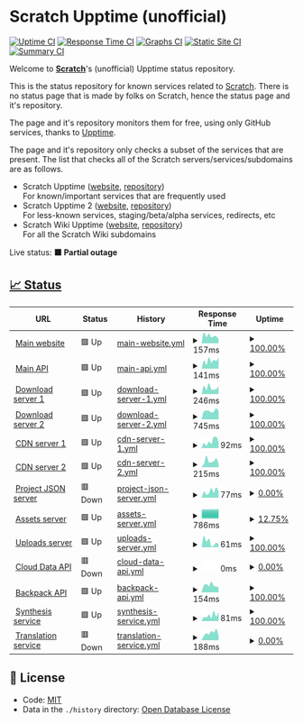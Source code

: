 # Scratch Upptime (unofficial)

[![Uptime CI](https://github.com/Hans5958/Scratch-Upptime/workflows/Uptime%20CI/badge.svg)](https://github.com/Hans5958/Scratch-Upptime/actions?query=workflow%3A%22Uptime+CI%22)
[![Response Time CI](https://github.com/Hans5958/Scratch-Upptime/workflows/Response%20Time%20CI/badge.svg)](https://github.com/Hans5958/Scratch-Upptime/actions?query=workflow%3A%22Response+Time+CI%22)
[![Graphs CI](https://github.com/Hans5958/Scratch-Upptime/workflows/Graphs%20CI/badge.svg)](https://github.com/Hans5958/Scratch-Upptime/actions?query=workflow%3A%22Graphs+CI%22)
[![Static Site CI](https://github.com/Hans5958/Scratch-Upptime/workflows/Static%20Site%20CI/badge.svg)](https://github.com/Hans5958/Scratch-Upptime/actions?query=workflow%3A%22Static+Site+CI%22)
[![Summary CI](https://github.com/Hans5958/Scratch-Upptime/workflows/Summary%20CI/badge.svg)](https://github.com/Hans5958/Scratch-Upptime/actions?query=workflow%3A%22Summary+CI%22)

Welcome to **[Scratch](https://scratch.mit.edu)**'s (unofficial) Upptime status repository.

This is the status repository for known services related to [Scratch](https://scratch.mit.edu). There is no status page that is made by folks on Scratch, hence the status page and it's repository.

The page and it's repository monitors them for free, using only GitHub services, thanks to [Upptime](https://github.com/upptime/upptime).

The page and it's repository only checks a subset of the services that are present. The list that checks all of the Scratch servers/services/subdomains are as follows.

- Scratch Upptime ([website](https://scratch-upptime.netlify.app), [repository](https://github.com/Hans5958/Scratch-Upptime))  
  For known/important services that are frequently used
- Scratch Upptime 2 ([website](https://scratch-upptime-2.netlify.app), [repository](https://github.com/Hans5958/Scratch-Upptime-2))  
  For less-known services, staging/beta/alpha services, redirects, etc
- Scratch Wiki Upptime ([website](https://scratch-wiki-upptime.netlify.app), [repository](https://github.com/Hans5958/Scratch-Wiki-Upptime))  
  For all the Scratch Wiki subdomains

Live status: <!--live status--> **🟧 Partial outage**

## [📈 Status](https://scratch-upptime.netlify.app)

<!--start: status pages-->
<!-- This summary is generated by Upptime (https://github.com/upptime/upptime) -->
<!-- Do not edit this manually, your changes will be overwritten -->
<!-- prettier-ignore -->
| URL | Status | History | Response Time | Uptime |
| --- | ------ | ------- | ------------- | ------ |
| <img alt="" src="https://icons.duckduckgo.com/ip3/scratch.mit.edu.ico" height="13"> [Main website](https://scratch.mit.edu) | 🟩 Up | [main-website.yml](https://github.com/Hans5958/Scratch-Upptime/commits/HEAD/history/main-website.yml) | <details><summary><img alt="Response time graph" src="./graphs/main-website/response-time-week.png" height="20"> 157ms</summary><br><a href="https://scratch-upptime.netlify.app/history/main-website"><img alt="Response time 154" src="https://img.shields.io/endpoint?url=https%3A%2F%2Fraw.githubusercontent.com%2FHans5958%2FScratch-Upptime%2FHEAD%2Fapi%2Fmain-website%2Fresponse-time.json"></a><br><a href="https://scratch-upptime.netlify.app/history/main-website"><img alt="24-hour response time 85" src="https://img.shields.io/endpoint?url=https%3A%2F%2Fraw.githubusercontent.com%2FHans5958%2FScratch-Upptime%2FHEAD%2Fapi%2Fmain-website%2Fresponse-time-day.json"></a><br><a href="https://scratch-upptime.netlify.app/history/main-website"><img alt="7-day response time 157" src="https://img.shields.io/endpoint?url=https%3A%2F%2Fraw.githubusercontent.com%2FHans5958%2FScratch-Upptime%2FHEAD%2Fapi%2Fmain-website%2Fresponse-time-week.json"></a><br><a href="https://scratch-upptime.netlify.app/history/main-website"><img alt="30-day response time 175" src="https://img.shields.io/endpoint?url=https%3A%2F%2Fraw.githubusercontent.com%2FHans5958%2FScratch-Upptime%2FHEAD%2Fapi%2Fmain-website%2Fresponse-time-month.json"></a><br><a href="https://scratch-upptime.netlify.app/history/main-website"><img alt="1-year response time 159" src="https://img.shields.io/endpoint?url=https%3A%2F%2Fraw.githubusercontent.com%2FHans5958%2FScratch-Upptime%2FHEAD%2Fapi%2Fmain-website%2Fresponse-time-year.json"></a></details> | <details><summary><a href="https://scratch-upptime.netlify.app/history/main-website">100.00%</a></summary><a href="https://scratch-upptime.netlify.app/history/main-website"><img alt="All-time uptime 99.98%" src="https://img.shields.io/endpoint?url=https%3A%2F%2Fraw.githubusercontent.com%2FHans5958%2FScratch-Upptime%2FHEAD%2Fapi%2Fmain-website%2Fuptime.json"></a><br><a href="https://scratch-upptime.netlify.app/history/main-website"><img alt="24-hour uptime 100.00%" src="https://img.shields.io/endpoint?url=https%3A%2F%2Fraw.githubusercontent.com%2FHans5958%2FScratch-Upptime%2FHEAD%2Fapi%2Fmain-website%2Fuptime-day.json"></a><br><a href="https://scratch-upptime.netlify.app/history/main-website"><img alt="7-day uptime 100.00%" src="https://img.shields.io/endpoint?url=https%3A%2F%2Fraw.githubusercontent.com%2FHans5958%2FScratch-Upptime%2FHEAD%2Fapi%2Fmain-website%2Fuptime-week.json"></a><br><a href="https://scratch-upptime.netlify.app/history/main-website"><img alt="30-day uptime 100.00%" src="https://img.shields.io/endpoint?url=https%3A%2F%2Fraw.githubusercontent.com%2FHans5958%2FScratch-Upptime%2FHEAD%2Fapi%2Fmain-website%2Fuptime-month.json"></a><br><a href="https://scratch-upptime.netlify.app/history/main-website"><img alt="1-year uptime 100.00%" src="https://img.shields.io/endpoint?url=https%3A%2F%2Fraw.githubusercontent.com%2FHans5958%2FScratch-Upptime%2FHEAD%2Fapi%2Fmain-website%2Fuptime-year.json"></a></details>
| <img alt="" src="https://icons.duckduckgo.com/ip3/api.scratch.mit.edu.ico" height="13"> [Main API](https://api.scratch.mit.edu) | 🟩 Up | [main-api.yml](https://github.com/Hans5958/Scratch-Upptime/commits/HEAD/history/main-api.yml) | <details><summary><img alt="Response time graph" src="./graphs/main-api/response-time-week.png" height="20"> 141ms</summary><br><a href="https://scratch-upptime.netlify.app/history/main-api"><img alt="Response time 147" src="https://img.shields.io/endpoint?url=https%3A%2F%2Fraw.githubusercontent.com%2FHans5958%2FScratch-Upptime%2FHEAD%2Fapi%2Fmain-api%2Fresponse-time.json"></a><br><a href="https://scratch-upptime.netlify.app/history/main-api"><img alt="24-hour response time 192" src="https://img.shields.io/endpoint?url=https%3A%2F%2Fraw.githubusercontent.com%2FHans5958%2FScratch-Upptime%2FHEAD%2Fapi%2Fmain-api%2Fresponse-time-day.json"></a><br><a href="https://scratch-upptime.netlify.app/history/main-api"><img alt="7-day response time 141" src="https://img.shields.io/endpoint?url=https%3A%2F%2Fraw.githubusercontent.com%2FHans5958%2FScratch-Upptime%2FHEAD%2Fapi%2Fmain-api%2Fresponse-time-week.json"></a><br><a href="https://scratch-upptime.netlify.app/history/main-api"><img alt="30-day response time 161" src="https://img.shields.io/endpoint?url=https%3A%2F%2Fraw.githubusercontent.com%2FHans5958%2FScratch-Upptime%2FHEAD%2Fapi%2Fmain-api%2Fresponse-time-month.json"></a><br><a href="https://scratch-upptime.netlify.app/history/main-api"><img alt="1-year response time 155" src="https://img.shields.io/endpoint?url=https%3A%2F%2Fraw.githubusercontent.com%2FHans5958%2FScratch-Upptime%2FHEAD%2Fapi%2Fmain-api%2Fresponse-time-year.json"></a></details> | <details><summary><a href="https://scratch-upptime.netlify.app/history/main-api">100.00%</a></summary><a href="https://scratch-upptime.netlify.app/history/main-api"><img alt="All-time uptime 100.00%" src="https://img.shields.io/endpoint?url=https%3A%2F%2Fraw.githubusercontent.com%2FHans5958%2FScratch-Upptime%2FHEAD%2Fapi%2Fmain-api%2Fuptime.json"></a><br><a href="https://scratch-upptime.netlify.app/history/main-api"><img alt="24-hour uptime 100.00%" src="https://img.shields.io/endpoint?url=https%3A%2F%2Fraw.githubusercontent.com%2FHans5958%2FScratch-Upptime%2FHEAD%2Fapi%2Fmain-api%2Fuptime-day.json"></a><br><a href="https://scratch-upptime.netlify.app/history/main-api"><img alt="7-day uptime 100.00%" src="https://img.shields.io/endpoint?url=https%3A%2F%2Fraw.githubusercontent.com%2FHans5958%2FScratch-Upptime%2FHEAD%2Fapi%2Fmain-api%2Fuptime-week.json"></a><br><a href="https://scratch-upptime.netlify.app/history/main-api"><img alt="30-day uptime 100.00%" src="https://img.shields.io/endpoint?url=https%3A%2F%2Fraw.githubusercontent.com%2FHans5958%2FScratch-Upptime%2FHEAD%2Fapi%2Fmain-api%2Fuptime-month.json"></a><br><a href="https://scratch-upptime.netlify.app/history/main-api"><img alt="1-year uptime 100.00%" src="https://img.shields.io/endpoint?url=https%3A%2F%2Fraw.githubusercontent.com%2FHans5958%2FScratch-Upptime%2FHEAD%2Fapi%2Fmain-api%2Fuptime-year.json"></a></details>
| <img alt="" src="https://icons.duckduckgo.com/ip3/download.scratch.mit.edu.ico" height="13"> [Download server 1](https://download.scratch.mit.edu) | 🟩 Up | [download-server-1.yml](https://github.com/Hans5958/Scratch-Upptime/commits/HEAD/history/download-server-1.yml) | <details><summary><img alt="Response time graph" src="./graphs/download-server-1/response-time-week.png" height="20"> 246ms</summary><br><a href="https://scratch-upptime.netlify.app/history/download-server-1"><img alt="Response time 275" src="https://img.shields.io/endpoint?url=https%3A%2F%2Fraw.githubusercontent.com%2FHans5958%2FScratch-Upptime%2FHEAD%2Fapi%2Fdownload-server-1%2Fresponse-time.json"></a><br><a href="https://scratch-upptime.netlify.app/history/download-server-1"><img alt="24-hour response time 291" src="https://img.shields.io/endpoint?url=https%3A%2F%2Fraw.githubusercontent.com%2FHans5958%2FScratch-Upptime%2FHEAD%2Fapi%2Fdownload-server-1%2Fresponse-time-day.json"></a><br><a href="https://scratch-upptime.netlify.app/history/download-server-1"><img alt="7-day response time 246" src="https://img.shields.io/endpoint?url=https%3A%2F%2Fraw.githubusercontent.com%2FHans5958%2FScratch-Upptime%2FHEAD%2Fapi%2Fdownload-server-1%2Fresponse-time-week.json"></a><br><a href="https://scratch-upptime.netlify.app/history/download-server-1"><img alt="30-day response time 261" src="https://img.shields.io/endpoint?url=https%3A%2F%2Fraw.githubusercontent.com%2FHans5958%2FScratch-Upptime%2FHEAD%2Fapi%2Fdownload-server-1%2Fresponse-time-month.json"></a><br><a href="https://scratch-upptime.netlify.app/history/download-server-1"><img alt="1-year response time 276" src="https://img.shields.io/endpoint?url=https%3A%2F%2Fraw.githubusercontent.com%2FHans5958%2FScratch-Upptime%2FHEAD%2Fapi%2Fdownload-server-1%2Fresponse-time-year.json"></a></details> | <details><summary><a href="https://scratch-upptime.netlify.app/history/download-server-1">100.00%</a></summary><a href="https://scratch-upptime.netlify.app/history/download-server-1"><img alt="All-time uptime 98.80%" src="https://img.shields.io/endpoint?url=https%3A%2F%2Fraw.githubusercontent.com%2FHans5958%2FScratch-Upptime%2FHEAD%2Fapi%2Fdownload-server-1%2Fuptime.json"></a><br><a href="https://scratch-upptime.netlify.app/history/download-server-1"><img alt="24-hour uptime 100.00%" src="https://img.shields.io/endpoint?url=https%3A%2F%2Fraw.githubusercontent.com%2FHans5958%2FScratch-Upptime%2FHEAD%2Fapi%2Fdownload-server-1%2Fuptime-day.json"></a><br><a href="https://scratch-upptime.netlify.app/history/download-server-1"><img alt="7-day uptime 100.00%" src="https://img.shields.io/endpoint?url=https%3A%2F%2Fraw.githubusercontent.com%2FHans5958%2FScratch-Upptime%2FHEAD%2Fapi%2Fdownload-server-1%2Fuptime-week.json"></a><br><a href="https://scratch-upptime.netlify.app/history/download-server-1"><img alt="30-day uptime 100.00%" src="https://img.shields.io/endpoint?url=https%3A%2F%2Fraw.githubusercontent.com%2FHans5958%2FScratch-Upptime%2FHEAD%2Fapi%2Fdownload-server-1%2Fuptime-month.json"></a><br><a href="https://scratch-upptime.netlify.app/history/download-server-1"><img alt="1-year uptime 98.18%" src="https://img.shields.io/endpoint?url=https%3A%2F%2Fraw.githubusercontent.com%2FHans5958%2FScratch-Upptime%2FHEAD%2Fapi%2Fdownload-server-1%2Fuptime-year.json"></a></details>
| <img alt="" src="https://icons.duckduckgo.com/ip3/downloads.scratch.mit.edu.ico" height="13"> [Download server 2](https://downloads.scratch.mit.edu/desktop/Scratch%20Setup.exe) | 🟩 Up | [download-server-2.yml](https://github.com/Hans5958/Scratch-Upptime/commits/HEAD/history/download-server-2.yml) | <details><summary><img alt="Response time graph" src="./graphs/download-server-2/response-time-week.png" height="20"> 745ms</summary><br><a href="https://scratch-upptime.netlify.app/history/download-server-2"><img alt="Response time 1513" src="https://img.shields.io/endpoint?url=https%3A%2F%2Fraw.githubusercontent.com%2FHans5958%2FScratch-Upptime%2FHEAD%2Fapi%2Fdownload-server-2%2Fresponse-time.json"></a><br><a href="https://scratch-upptime.netlify.app/history/download-server-2"><img alt="24-hour response time 730" src="https://img.shields.io/endpoint?url=https%3A%2F%2Fraw.githubusercontent.com%2FHans5958%2FScratch-Upptime%2FHEAD%2Fapi%2Fdownload-server-2%2Fresponse-time-day.json"></a><br><a href="https://scratch-upptime.netlify.app/history/download-server-2"><img alt="7-day response time 745" src="https://img.shields.io/endpoint?url=https%3A%2F%2Fraw.githubusercontent.com%2FHans5958%2FScratch-Upptime%2FHEAD%2Fapi%2Fdownload-server-2%2Fresponse-time-week.json"></a><br><a href="https://scratch-upptime.netlify.app/history/download-server-2"><img alt="30-day response time 774" src="https://img.shields.io/endpoint?url=https%3A%2F%2Fraw.githubusercontent.com%2FHans5958%2FScratch-Upptime%2FHEAD%2Fapi%2Fdownload-server-2%2Fresponse-time-month.json"></a><br><a href="https://scratch-upptime.netlify.app/history/download-server-2"><img alt="1-year response time 1441" src="https://img.shields.io/endpoint?url=https%3A%2F%2Fraw.githubusercontent.com%2FHans5958%2FScratch-Upptime%2FHEAD%2Fapi%2Fdownload-server-2%2Fresponse-time-year.json"></a></details> | <details><summary><a href="https://scratch-upptime.netlify.app/history/download-server-2">100.00%</a></summary><a href="https://scratch-upptime.netlify.app/history/download-server-2"><img alt="All-time uptime 99.84%" src="https://img.shields.io/endpoint?url=https%3A%2F%2Fraw.githubusercontent.com%2FHans5958%2FScratch-Upptime%2FHEAD%2Fapi%2Fdownload-server-2%2Fuptime.json"></a><br><a href="https://scratch-upptime.netlify.app/history/download-server-2"><img alt="24-hour uptime 100.00%" src="https://img.shields.io/endpoint?url=https%3A%2F%2Fraw.githubusercontent.com%2FHans5958%2FScratch-Upptime%2FHEAD%2Fapi%2Fdownload-server-2%2Fuptime-day.json"></a><br><a href="https://scratch-upptime.netlify.app/history/download-server-2"><img alt="7-day uptime 100.00%" src="https://img.shields.io/endpoint?url=https%3A%2F%2Fraw.githubusercontent.com%2FHans5958%2FScratch-Upptime%2FHEAD%2Fapi%2Fdownload-server-2%2Fuptime-week.json"></a><br><a href="https://scratch-upptime.netlify.app/history/download-server-2"><img alt="30-day uptime 100.00%" src="https://img.shields.io/endpoint?url=https%3A%2F%2Fraw.githubusercontent.com%2FHans5958%2FScratch-Upptime%2FHEAD%2Fapi%2Fdownload-server-2%2Fuptime-month.json"></a><br><a href="https://scratch-upptime.netlify.app/history/download-server-2"><img alt="1-year uptime 99.65%" src="https://img.shields.io/endpoint?url=https%3A%2F%2Fraw.githubusercontent.com%2FHans5958%2FScratch-Upptime%2FHEAD%2Fapi%2Fdownload-server-2%2Fuptime-year.json"></a></details>
| <img alt="" src="https://icons.duckduckgo.com/ip3/cdn.scratch.mit.edu.ico" height="13"> [CDN server 1](https://cdn.scratch.mit.edu/scratchr2/static/__867ec47c1657f9fde21932c086a84195__/images/logo_sm.png) | 🟩 Up | [cdn-server-1.yml](https://github.com/Hans5958/Scratch-Upptime/commits/HEAD/history/cdn-server-1.yml) | <details><summary><img alt="Response time graph" src="./graphs/cdn-server-1/response-time-week.png" height="20"> 92ms</summary><br><a href="https://scratch-upptime.netlify.app/history/cdn-server-1"><img alt="Response time 124" src="https://img.shields.io/endpoint?url=https%3A%2F%2Fraw.githubusercontent.com%2FHans5958%2FScratch-Upptime%2FHEAD%2Fapi%2Fcdn-server-1%2Fresponse-time.json"></a><br><a href="https://scratch-upptime.netlify.app/history/cdn-server-1"><img alt="24-hour response time 82" src="https://img.shields.io/endpoint?url=https%3A%2F%2Fraw.githubusercontent.com%2FHans5958%2FScratch-Upptime%2FHEAD%2Fapi%2Fcdn-server-1%2Fresponse-time-day.json"></a><br><a href="https://scratch-upptime.netlify.app/history/cdn-server-1"><img alt="7-day response time 92" src="https://img.shields.io/endpoint?url=https%3A%2F%2Fraw.githubusercontent.com%2FHans5958%2FScratch-Upptime%2FHEAD%2Fapi%2Fcdn-server-1%2Fresponse-time-week.json"></a><br><a href="https://scratch-upptime.netlify.app/history/cdn-server-1"><img alt="30-day response time 100" src="https://img.shields.io/endpoint?url=https%3A%2F%2Fraw.githubusercontent.com%2FHans5958%2FScratch-Upptime%2FHEAD%2Fapi%2Fcdn-server-1%2Fresponse-time-month.json"></a><br><a href="https://scratch-upptime.netlify.app/history/cdn-server-1"><img alt="1-year response time 127" src="https://img.shields.io/endpoint?url=https%3A%2F%2Fraw.githubusercontent.com%2FHans5958%2FScratch-Upptime%2FHEAD%2Fapi%2Fcdn-server-1%2Fresponse-time-year.json"></a></details> | <details><summary><a href="https://scratch-upptime.netlify.app/history/cdn-server-1">100.00%</a></summary><a href="https://scratch-upptime.netlify.app/history/cdn-server-1"><img alt="All-time uptime 100.00%" src="https://img.shields.io/endpoint?url=https%3A%2F%2Fraw.githubusercontent.com%2FHans5958%2FScratch-Upptime%2FHEAD%2Fapi%2Fcdn-server-1%2Fuptime.json"></a><br><a href="https://scratch-upptime.netlify.app/history/cdn-server-1"><img alt="24-hour uptime 100.00%" src="https://img.shields.io/endpoint?url=https%3A%2F%2Fraw.githubusercontent.com%2FHans5958%2FScratch-Upptime%2FHEAD%2Fapi%2Fcdn-server-1%2Fuptime-day.json"></a><br><a href="https://scratch-upptime.netlify.app/history/cdn-server-1"><img alt="7-day uptime 100.00%" src="https://img.shields.io/endpoint?url=https%3A%2F%2Fraw.githubusercontent.com%2FHans5958%2FScratch-Upptime%2FHEAD%2Fapi%2Fcdn-server-1%2Fuptime-week.json"></a><br><a href="https://scratch-upptime.netlify.app/history/cdn-server-1"><img alt="30-day uptime 100.00%" src="https://img.shields.io/endpoint?url=https%3A%2F%2Fraw.githubusercontent.com%2FHans5958%2FScratch-Upptime%2FHEAD%2Fapi%2Fcdn-server-1%2Fuptime-month.json"></a><br><a href="https://scratch-upptime.netlify.app/history/cdn-server-1"><img alt="1-year uptime 100.00%" src="https://img.shields.io/endpoint?url=https%3A%2F%2Fraw.githubusercontent.com%2FHans5958%2FScratch-Upptime%2FHEAD%2Fapi%2Fcdn-server-1%2Fuptime-year.json"></a></details>
| <img alt="" src="https://icons.duckduckgo.com/ip3/cdn2.scratch.mit.edu.ico" height="13"> [CDN server 2](https://cdn2.scratch.mit.edu/get_image/user/1882674_48x48.png) | 🟩 Up | [cdn-server-2.yml](https://github.com/Hans5958/Scratch-Upptime/commits/HEAD/history/cdn-server-2.yml) | <details><summary><img alt="Response time graph" src="./graphs/cdn-server-2/response-time-week.png" height="20"> 215ms</summary><br><a href="https://scratch-upptime.netlify.app/history/cdn-server-2"><img alt="Response time 235" src="https://img.shields.io/endpoint?url=https%3A%2F%2Fraw.githubusercontent.com%2FHans5958%2FScratch-Upptime%2FHEAD%2Fapi%2Fcdn-server-2%2Fresponse-time.json"></a><br><a href="https://scratch-upptime.netlify.app/history/cdn-server-2"><img alt="24-hour response time 125" src="https://img.shields.io/endpoint?url=https%3A%2F%2Fraw.githubusercontent.com%2FHans5958%2FScratch-Upptime%2FHEAD%2Fapi%2Fcdn-server-2%2Fresponse-time-day.json"></a><br><a href="https://scratch-upptime.netlify.app/history/cdn-server-2"><img alt="7-day response time 215" src="https://img.shields.io/endpoint?url=https%3A%2F%2Fraw.githubusercontent.com%2FHans5958%2FScratch-Upptime%2FHEAD%2Fapi%2Fcdn-server-2%2Fresponse-time-week.json"></a><br><a href="https://scratch-upptime.netlify.app/history/cdn-server-2"><img alt="30-day response time 223" src="https://img.shields.io/endpoint?url=https%3A%2F%2Fraw.githubusercontent.com%2FHans5958%2FScratch-Upptime%2FHEAD%2Fapi%2Fcdn-server-2%2Fresponse-time-month.json"></a><br><a href="https://scratch-upptime.netlify.app/history/cdn-server-2"><img alt="1-year response time 239" src="https://img.shields.io/endpoint?url=https%3A%2F%2Fraw.githubusercontent.com%2FHans5958%2FScratch-Upptime%2FHEAD%2Fapi%2Fcdn-server-2%2Fresponse-time-year.json"></a></details> | <details><summary><a href="https://scratch-upptime.netlify.app/history/cdn-server-2">100.00%</a></summary><a href="https://scratch-upptime.netlify.app/history/cdn-server-2"><img alt="All-time uptime 99.96%" src="https://img.shields.io/endpoint?url=https%3A%2F%2Fraw.githubusercontent.com%2FHans5958%2FScratch-Upptime%2FHEAD%2Fapi%2Fcdn-server-2%2Fuptime.json"></a><br><a href="https://scratch-upptime.netlify.app/history/cdn-server-2"><img alt="24-hour uptime 100.00%" src="https://img.shields.io/endpoint?url=https%3A%2F%2Fraw.githubusercontent.com%2FHans5958%2FScratch-Upptime%2FHEAD%2Fapi%2Fcdn-server-2%2Fuptime-day.json"></a><br><a href="https://scratch-upptime.netlify.app/history/cdn-server-2"><img alt="7-day uptime 100.00%" src="https://img.shields.io/endpoint?url=https%3A%2F%2Fraw.githubusercontent.com%2FHans5958%2FScratch-Upptime%2FHEAD%2Fapi%2Fcdn-server-2%2Fuptime-week.json"></a><br><a href="https://scratch-upptime.netlify.app/history/cdn-server-2"><img alt="30-day uptime 100.00%" src="https://img.shields.io/endpoint?url=https%3A%2F%2Fraw.githubusercontent.com%2FHans5958%2FScratch-Upptime%2FHEAD%2Fapi%2Fcdn-server-2%2Fuptime-month.json"></a><br><a href="https://scratch-upptime.netlify.app/history/cdn-server-2"><img alt="1-year uptime 100.00%" src="https://img.shields.io/endpoint?url=https%3A%2F%2Fraw.githubusercontent.com%2FHans5958%2FScratch-Upptime%2FHEAD%2Fapi%2Fcdn-server-2%2Fuptime-year.json"></a></details>
| <img alt="" src="https://icons.duckduckgo.com/ip3/projects.scratch.mit.edu.ico" height="13"> [Project JSON server](https://projects.scratch.mit.edu) | 🟥 Down | [project-json-server.yml](https://github.com/Hans5958/Scratch-Upptime/commits/HEAD/history/project-json-server.yml) | <details><summary><img alt="Response time graph" src="./graphs/project-json-server/response-time-week.png" height="20"> 77ms</summary><br><a href="https://scratch-upptime.netlify.app/history/project-json-server"><img alt="Response time 117" src="https://img.shields.io/endpoint?url=https%3A%2F%2Fraw.githubusercontent.com%2FHans5958%2FScratch-Upptime%2FHEAD%2Fapi%2Fproject-json-server%2Fresponse-time.json"></a><br><a href="https://scratch-upptime.netlify.app/history/project-json-server"><img alt="24-hour response time 76" src="https://img.shields.io/endpoint?url=https%3A%2F%2Fraw.githubusercontent.com%2FHans5958%2FScratch-Upptime%2FHEAD%2Fapi%2Fproject-json-server%2Fresponse-time-day.json"></a><br><a href="https://scratch-upptime.netlify.app/history/project-json-server"><img alt="7-day response time 77" src="https://img.shields.io/endpoint?url=https%3A%2F%2Fraw.githubusercontent.com%2FHans5958%2FScratch-Upptime%2FHEAD%2Fapi%2Fproject-json-server%2Fresponse-time-week.json"></a><br><a href="https://scratch-upptime.netlify.app/history/project-json-server"><img alt="30-day response time 88" src="https://img.shields.io/endpoint?url=https%3A%2F%2Fraw.githubusercontent.com%2FHans5958%2FScratch-Upptime%2FHEAD%2Fapi%2Fproject-json-server%2Fresponse-time-month.json"></a><br><a href="https://scratch-upptime.netlify.app/history/project-json-server"><img alt="1-year response time 106" src="https://img.shields.io/endpoint?url=https%3A%2F%2Fraw.githubusercontent.com%2FHans5958%2FScratch-Upptime%2FHEAD%2Fapi%2Fproject-json-server%2Fresponse-time-year.json"></a></details> | <details><summary><a href="https://scratch-upptime.netlify.app/history/project-json-server">0.00%</a></summary><a href="https://scratch-upptime.netlify.app/history/project-json-server"><img alt="All-time uptime 64.96%" src="https://img.shields.io/endpoint?url=https%3A%2F%2Fraw.githubusercontent.com%2FHans5958%2FScratch-Upptime%2FHEAD%2Fapi%2Fproject-json-server%2Fuptime.json"></a><br><a href="https://scratch-upptime.netlify.app/history/project-json-server"><img alt="24-hour uptime 0.00%" src="https://img.shields.io/endpoint?url=https%3A%2F%2Fraw.githubusercontent.com%2FHans5958%2FScratch-Upptime%2FHEAD%2Fapi%2Fproject-json-server%2Fuptime-day.json"></a><br><a href="https://scratch-upptime.netlify.app/history/project-json-server"><img alt="7-day uptime 0.00%" src="https://img.shields.io/endpoint?url=https%3A%2F%2Fraw.githubusercontent.com%2FHans5958%2FScratch-Upptime%2FHEAD%2Fapi%2Fproject-json-server%2Fuptime-week.json"></a><br><a href="https://scratch-upptime.netlify.app/history/project-json-server"><img alt="30-day uptime 0.00%" src="https://img.shields.io/endpoint?url=https%3A%2F%2Fraw.githubusercontent.com%2FHans5958%2FScratch-Upptime%2FHEAD%2Fapi%2Fproject-json-server%2Fuptime-month.json"></a><br><a href="https://scratch-upptime.netlify.app/history/project-json-server"><img alt="1-year uptime 0.00%" src="https://img.shields.io/endpoint?url=https%3A%2F%2Fraw.githubusercontent.com%2FHans5958%2FScratch-Upptime%2FHEAD%2Fapi%2Fproject-json-server%2Fuptime-year.json"></a></details>
| <img alt="" src="https://icons.duckduckgo.com/ip3/assets.scratch.mit.edu.ico" height="13"> [Assets server](https://assets.scratch.mit.edu) | 🟩 Up | [assets-server.yml](https://github.com/Hans5958/Scratch-Upptime/commits/HEAD/history/assets-server.yml) | <details><summary><img alt="Response time graph" src="./graphs/assets-server/response-time-week.png" height="20"> 786ms</summary><br><a href="https://scratch-upptime.netlify.app/history/assets-server"><img alt="Response time 571" src="https://img.shields.io/endpoint?url=https%3A%2F%2Fraw.githubusercontent.com%2FHans5958%2FScratch-Upptime%2FHEAD%2Fapi%2Fassets-server%2Fresponse-time.json"></a><br><a href="https://scratch-upptime.netlify.app/history/assets-server"><img alt="24-hour response time 773" src="https://img.shields.io/endpoint?url=https%3A%2F%2Fraw.githubusercontent.com%2FHans5958%2FScratch-Upptime%2FHEAD%2Fapi%2Fassets-server%2Fresponse-time-day.json"></a><br><a href="https://scratch-upptime.netlify.app/history/assets-server"><img alt="7-day response time 786" src="https://img.shields.io/endpoint?url=https%3A%2F%2Fraw.githubusercontent.com%2FHans5958%2FScratch-Upptime%2FHEAD%2Fapi%2Fassets-server%2Fresponse-time-week.json"></a><br><a href="https://scratch-upptime.netlify.app/history/assets-server"><img alt="30-day response time 801" src="https://img.shields.io/endpoint?url=https%3A%2F%2Fraw.githubusercontent.com%2FHans5958%2FScratch-Upptime%2FHEAD%2Fapi%2Fassets-server%2Fresponse-time-month.json"></a><br><a href="https://scratch-upptime.netlify.app/history/assets-server"><img alt="1-year response time 617" src="https://img.shields.io/endpoint?url=https%3A%2F%2Fraw.githubusercontent.com%2FHans5958%2FScratch-Upptime%2FHEAD%2Fapi%2Fassets-server%2Fresponse-time-year.json"></a></details> | <details><summary><a href="https://scratch-upptime.netlify.app/history/assets-server">12.75%</a></summary><a href="https://scratch-upptime.netlify.app/history/assets-server"><img alt="All-time uptime 98.93%" src="https://img.shields.io/endpoint?url=https%3A%2F%2Fraw.githubusercontent.com%2FHans5958%2FScratch-Upptime%2FHEAD%2Fapi%2Fassets-server%2Fuptime.json"></a><br><a href="https://scratch-upptime.netlify.app/history/assets-server"><img alt="24-hour uptime 11.86%" src="https://img.shields.io/endpoint?url=https%3A%2F%2Fraw.githubusercontent.com%2FHans5958%2FScratch-Upptime%2FHEAD%2Fapi%2Fassets-server%2Fuptime-day.json"></a><br><a href="https://scratch-upptime.netlify.app/history/assets-server"><img alt="7-day uptime 12.75%" src="https://img.shields.io/endpoint?url=https%3A%2F%2Fraw.githubusercontent.com%2FHans5958%2FScratch-Upptime%2FHEAD%2Fapi%2Fassets-server%2Fuptime-week.json"></a><br><a href="https://scratch-upptime.netlify.app/history/assets-server"><img alt="30-day uptime 61.67%" src="https://img.shields.io/endpoint?url=https%3A%2F%2Fraw.githubusercontent.com%2FHans5958%2FScratch-Upptime%2FHEAD%2Fapi%2Fassets-server%2Fuptime-month.json"></a><br><a href="https://scratch-upptime.netlify.app/history/assets-server"><img alt="1-year uptime 96.81%" src="https://img.shields.io/endpoint?url=https%3A%2F%2Fraw.githubusercontent.com%2FHans5958%2FScratch-Upptime%2FHEAD%2Fapi%2Fassets-server%2Fuptime-year.json"></a></details>
| <img alt="" src="https://icons.duckduckgo.com/ip3/uploads.scratch.mit.edu.ico" height="13"> [Uploads server](https://uploads.scratch.mit.edu/projects/thumbnails/10128407.png) | 🟩 Up | [uploads-server.yml](https://github.com/Hans5958/Scratch-Upptime/commits/HEAD/history/uploads-server.yml) | <details><summary><img alt="Response time graph" src="./graphs/uploads-server/response-time-week.png" height="20"> 61ms</summary><br><a href="https://scratch-upptime.netlify.app/history/uploads-server"><img alt="Response time 42" src="https://img.shields.io/endpoint?url=https%3A%2F%2Fraw.githubusercontent.com%2FHans5958%2FScratch-Upptime%2FHEAD%2Fapi%2Fuploads-server%2Fresponse-time.json"></a><br><a href="https://scratch-upptime.netlify.app/history/uploads-server"><img alt="24-hour response time 34" src="https://img.shields.io/endpoint?url=https%3A%2F%2Fraw.githubusercontent.com%2FHans5958%2FScratch-Upptime%2FHEAD%2Fapi%2Fuploads-server%2Fresponse-time-day.json"></a><br><a href="https://scratch-upptime.netlify.app/history/uploads-server"><img alt="7-day response time 61" src="https://img.shields.io/endpoint?url=https%3A%2F%2Fraw.githubusercontent.com%2FHans5958%2FScratch-Upptime%2FHEAD%2Fapi%2Fuploads-server%2Fresponse-time-week.json"></a><br><a href="https://scratch-upptime.netlify.app/history/uploads-server"><img alt="30-day response time 47" src="https://img.shields.io/endpoint?url=https%3A%2F%2Fraw.githubusercontent.com%2FHans5958%2FScratch-Upptime%2FHEAD%2Fapi%2Fuploads-server%2Fresponse-time-month.json"></a><br><a href="https://scratch-upptime.netlify.app/history/uploads-server"><img alt="1-year response time 41" src="https://img.shields.io/endpoint?url=https%3A%2F%2Fraw.githubusercontent.com%2FHans5958%2FScratch-Upptime%2FHEAD%2Fapi%2Fuploads-server%2Fresponse-time-year.json"></a></details> | <details><summary><a href="https://scratch-upptime.netlify.app/history/uploads-server">100.00%</a></summary><a href="https://scratch-upptime.netlify.app/history/uploads-server"><img alt="All-time uptime 99.99%" src="https://img.shields.io/endpoint?url=https%3A%2F%2Fraw.githubusercontent.com%2FHans5958%2FScratch-Upptime%2FHEAD%2Fapi%2Fuploads-server%2Fuptime.json"></a><br><a href="https://scratch-upptime.netlify.app/history/uploads-server"><img alt="24-hour uptime 100.00%" src="https://img.shields.io/endpoint?url=https%3A%2F%2Fraw.githubusercontent.com%2FHans5958%2FScratch-Upptime%2FHEAD%2Fapi%2Fuploads-server%2Fuptime-day.json"></a><br><a href="https://scratch-upptime.netlify.app/history/uploads-server"><img alt="7-day uptime 100.00%" src="https://img.shields.io/endpoint?url=https%3A%2F%2Fraw.githubusercontent.com%2FHans5958%2FScratch-Upptime%2FHEAD%2Fapi%2Fuploads-server%2Fuptime-week.json"></a><br><a href="https://scratch-upptime.netlify.app/history/uploads-server"><img alt="30-day uptime 100.00%" src="https://img.shields.io/endpoint?url=https%3A%2F%2Fraw.githubusercontent.com%2FHans5958%2FScratch-Upptime%2FHEAD%2Fapi%2Fuploads-server%2Fuptime-month.json"></a><br><a href="https://scratch-upptime.netlify.app/history/uploads-server"><img alt="1-year uptime 100.00%" src="https://img.shields.io/endpoint?url=https%3A%2F%2Fraw.githubusercontent.com%2FHans5958%2FScratch-Upptime%2FHEAD%2Fapi%2Fuploads-server%2Fuptime-year.json"></a></details>
| <img alt="" src="https://icons.duckduckgo.com/ip3/clouddata.scratch.mit.edu.ico" height="13"> [Cloud Data API](https://clouddata.scratch.mit.edu) | 🟥 Down | [cloud-data-api.yml](https://github.com/Hans5958/Scratch-Upptime/commits/HEAD/history/cloud-data-api.yml) | <details><summary><img alt="Response time graph" src="./graphs/cloud-data-api/response-time-week.png" height="20"> 0ms</summary><br><a href="https://scratch-upptime.netlify.app/history/cloud-data-api"><img alt="Response time 289" src="https://img.shields.io/endpoint?url=https%3A%2F%2Fraw.githubusercontent.com%2FHans5958%2FScratch-Upptime%2FHEAD%2Fapi%2Fcloud-data-api%2Fresponse-time.json"></a><br><a href="https://scratch-upptime.netlify.app/history/cloud-data-api"><img alt="24-hour response time 0" src="https://img.shields.io/endpoint?url=https%3A%2F%2Fraw.githubusercontent.com%2FHans5958%2FScratch-Upptime%2FHEAD%2Fapi%2Fcloud-data-api%2Fresponse-time-day.json"></a><br><a href="https://scratch-upptime.netlify.app/history/cloud-data-api"><img alt="7-day response time 0" src="https://img.shields.io/endpoint?url=https%3A%2F%2Fraw.githubusercontent.com%2FHans5958%2FScratch-Upptime%2FHEAD%2Fapi%2Fcloud-data-api%2Fresponse-time-week.json"></a><br><a href="https://scratch-upptime.netlify.app/history/cloud-data-api"><img alt="30-day response time 0" src="https://img.shields.io/endpoint?url=https%3A%2F%2Fraw.githubusercontent.com%2FHans5958%2FScratch-Upptime%2FHEAD%2Fapi%2Fcloud-data-api%2Fresponse-time-month.json"></a><br><a href="https://scratch-upptime.netlify.app/history/cloud-data-api"><img alt="1-year response time 264" src="https://img.shields.io/endpoint?url=https%3A%2F%2Fraw.githubusercontent.com%2FHans5958%2FScratch-Upptime%2FHEAD%2Fapi%2Fcloud-data-api%2Fresponse-time-year.json"></a></details> | <details><summary><a href="https://scratch-upptime.netlify.app/history/cloud-data-api">0.00%</a></summary><a href="https://scratch-upptime.netlify.app/history/cloud-data-api"><img alt="All-time uptime 94.52%" src="https://img.shields.io/endpoint?url=https%3A%2F%2Fraw.githubusercontent.com%2FHans5958%2FScratch-Upptime%2FHEAD%2Fapi%2Fcloud-data-api%2Fuptime.json"></a><br><a href="https://scratch-upptime.netlify.app/history/cloud-data-api"><img alt="24-hour uptime 0.00%" src="https://img.shields.io/endpoint?url=https%3A%2F%2Fraw.githubusercontent.com%2FHans5958%2FScratch-Upptime%2FHEAD%2Fapi%2Fcloud-data-api%2Fuptime-day.json"></a><br><a href="https://scratch-upptime.netlify.app/history/cloud-data-api"><img alt="7-day uptime 0.00%" src="https://img.shields.io/endpoint?url=https%3A%2F%2Fraw.githubusercontent.com%2FHans5958%2FScratch-Upptime%2FHEAD%2Fapi%2Fcloud-data-api%2Fuptime-week.json"></a><br><a href="https://scratch-upptime.netlify.app/history/cloud-data-api"><img alt="30-day uptime 0.00%" src="https://img.shields.io/endpoint?url=https%3A%2F%2Fraw.githubusercontent.com%2FHans5958%2FScratch-Upptime%2FHEAD%2Fapi%2Fcloud-data-api%2Fuptime-month.json"></a><br><a href="https://scratch-upptime.netlify.app/history/cloud-data-api"><img alt="1-year uptime 83.65%" src="https://img.shields.io/endpoint?url=https%3A%2F%2Fraw.githubusercontent.com%2FHans5958%2FScratch-Upptime%2FHEAD%2Fapi%2Fcloud-data-api%2Fuptime-year.json"></a></details>
| <img alt="" src="https://icons.duckduckgo.com/ip3/backpack.scratch.mit.edu.ico" height="13"> [Backpack API](https://backpack.scratch.mit.edu) | 🟩 Up | [backpack-api.yml](https://github.com/Hans5958/Scratch-Upptime/commits/HEAD/history/backpack-api.yml) | <details><summary><img alt="Response time graph" src="./graphs/backpack-api/response-time-week.png" height="20"> 154ms</summary><br><a href="https://scratch-upptime.netlify.app/history/backpack-api"><img alt="Response time 287" src="https://img.shields.io/endpoint?url=https%3A%2F%2Fraw.githubusercontent.com%2FHans5958%2FScratch-Upptime%2FHEAD%2Fapi%2Fbackpack-api%2Fresponse-time.json"></a><br><a href="https://scratch-upptime.netlify.app/history/backpack-api"><img alt="24-hour response time 103" src="https://img.shields.io/endpoint?url=https%3A%2F%2Fraw.githubusercontent.com%2FHans5958%2FScratch-Upptime%2FHEAD%2Fapi%2Fbackpack-api%2Fresponse-time-day.json"></a><br><a href="https://scratch-upptime.netlify.app/history/backpack-api"><img alt="7-day response time 154" src="https://img.shields.io/endpoint?url=https%3A%2F%2Fraw.githubusercontent.com%2FHans5958%2FScratch-Upptime%2FHEAD%2Fapi%2Fbackpack-api%2Fresponse-time-week.json"></a><br><a href="https://scratch-upptime.netlify.app/history/backpack-api"><img alt="30-day response time 161" src="https://img.shields.io/endpoint?url=https%3A%2F%2Fraw.githubusercontent.com%2FHans5958%2FScratch-Upptime%2FHEAD%2Fapi%2Fbackpack-api%2Fresponse-time-month.json"></a><br><a href="https://scratch-upptime.netlify.app/history/backpack-api"><img alt="1-year response time 314" src="https://img.shields.io/endpoint?url=https%3A%2F%2Fraw.githubusercontent.com%2FHans5958%2FScratch-Upptime%2FHEAD%2Fapi%2Fbackpack-api%2Fresponse-time-year.json"></a></details> | <details><summary><a href="https://scratch-upptime.netlify.app/history/backpack-api">100.00%</a></summary><a href="https://scratch-upptime.netlify.app/history/backpack-api"><img alt="All-time uptime 99.97%" src="https://img.shields.io/endpoint?url=https%3A%2F%2Fraw.githubusercontent.com%2FHans5958%2FScratch-Upptime%2FHEAD%2Fapi%2Fbackpack-api%2Fuptime.json"></a><br><a href="https://scratch-upptime.netlify.app/history/backpack-api"><img alt="24-hour uptime 100.00%" src="https://img.shields.io/endpoint?url=https%3A%2F%2Fraw.githubusercontent.com%2FHans5958%2FScratch-Upptime%2FHEAD%2Fapi%2Fbackpack-api%2Fuptime-day.json"></a><br><a href="https://scratch-upptime.netlify.app/history/backpack-api"><img alt="7-day uptime 100.00%" src="https://img.shields.io/endpoint?url=https%3A%2F%2Fraw.githubusercontent.com%2FHans5958%2FScratch-Upptime%2FHEAD%2Fapi%2Fbackpack-api%2Fuptime-week.json"></a><br><a href="https://scratch-upptime.netlify.app/history/backpack-api"><img alt="30-day uptime 100.00%" src="https://img.shields.io/endpoint?url=https%3A%2F%2Fraw.githubusercontent.com%2FHans5958%2FScratch-Upptime%2FHEAD%2Fapi%2Fbackpack-api%2Fuptime-month.json"></a><br><a href="https://scratch-upptime.netlify.app/history/backpack-api"><img alt="1-year uptime 99.94%" src="https://img.shields.io/endpoint?url=https%3A%2F%2Fraw.githubusercontent.com%2FHans5958%2FScratch-Upptime%2FHEAD%2Fapi%2Fbackpack-api%2Fuptime-year.json"></a></details>
| <img alt="" src="https://icons.duckduckgo.com/ip3/synthesis-service.scratch.mit.edu.ico" height="13"> [Synthesis service](https://synthesis-service.scratch.mit.edu) | 🟩 Up | [synthesis-service.yml](https://github.com/Hans5958/Scratch-Upptime/commits/HEAD/history/synthesis-service.yml) | <details><summary><img alt="Response time graph" src="./graphs/synthesis-service/response-time-week.png" height="20"> 81ms</summary><br><a href="https://scratch-upptime.netlify.app/history/synthesis-service"><img alt="Response time 145" src="https://img.shields.io/endpoint?url=https%3A%2F%2Fraw.githubusercontent.com%2FHans5958%2FScratch-Upptime%2FHEAD%2Fapi%2Fsynthesis-service%2Fresponse-time.json"></a><br><a href="https://scratch-upptime.netlify.app/history/synthesis-service"><img alt="24-hour response time 127" src="https://img.shields.io/endpoint?url=https%3A%2F%2Fraw.githubusercontent.com%2FHans5958%2FScratch-Upptime%2FHEAD%2Fapi%2Fsynthesis-service%2Fresponse-time-day.json"></a><br><a href="https://scratch-upptime.netlify.app/history/synthesis-service"><img alt="7-day response time 81" src="https://img.shields.io/endpoint?url=https%3A%2F%2Fraw.githubusercontent.com%2FHans5958%2FScratch-Upptime%2FHEAD%2Fapi%2Fsynthesis-service%2Fresponse-time-week.json"></a><br><a href="https://scratch-upptime.netlify.app/history/synthesis-service"><img alt="30-day response time 97" src="https://img.shields.io/endpoint?url=https%3A%2F%2Fraw.githubusercontent.com%2FHans5958%2FScratch-Upptime%2FHEAD%2Fapi%2Fsynthesis-service%2Fresponse-time-month.json"></a><br><a href="https://scratch-upptime.netlify.app/history/synthesis-service"><img alt="1-year response time 136" src="https://img.shields.io/endpoint?url=https%3A%2F%2Fraw.githubusercontent.com%2FHans5958%2FScratch-Upptime%2FHEAD%2Fapi%2Fsynthesis-service%2Fresponse-time-year.json"></a></details> | <details><summary><a href="https://scratch-upptime.netlify.app/history/synthesis-service">100.00%</a></summary><a href="https://scratch-upptime.netlify.app/history/synthesis-service"><img alt="All-time uptime 99.98%" src="https://img.shields.io/endpoint?url=https%3A%2F%2Fraw.githubusercontent.com%2FHans5958%2FScratch-Upptime%2FHEAD%2Fapi%2Fsynthesis-service%2Fuptime.json"></a><br><a href="https://scratch-upptime.netlify.app/history/synthesis-service"><img alt="24-hour uptime 100.00%" src="https://img.shields.io/endpoint?url=https%3A%2F%2Fraw.githubusercontent.com%2FHans5958%2FScratch-Upptime%2FHEAD%2Fapi%2Fsynthesis-service%2Fuptime-day.json"></a><br><a href="https://scratch-upptime.netlify.app/history/synthesis-service"><img alt="7-day uptime 100.00%" src="https://img.shields.io/endpoint?url=https%3A%2F%2Fraw.githubusercontent.com%2FHans5958%2FScratch-Upptime%2FHEAD%2Fapi%2Fsynthesis-service%2Fuptime-week.json"></a><br><a href="https://scratch-upptime.netlify.app/history/synthesis-service"><img alt="30-day uptime 100.00%" src="https://img.shields.io/endpoint?url=https%3A%2F%2Fraw.githubusercontent.com%2FHans5958%2FScratch-Upptime%2FHEAD%2Fapi%2Fsynthesis-service%2Fuptime-month.json"></a><br><a href="https://scratch-upptime.netlify.app/history/synthesis-service"><img alt="1-year uptime 99.99%" src="https://img.shields.io/endpoint?url=https%3A%2F%2Fraw.githubusercontent.com%2FHans5958%2FScratch-Upptime%2FHEAD%2Fapi%2Fsynthesis-service%2Fuptime-year.json"></a></details>
| <img alt="" src="https://icons.duckduckgo.com/ip3/translate-service.scratch.mit.edu.ico" height="13"> [Translation service](https://translate-service.scratch.mit.edu) | 🟥 Down | [translation-service.yml](https://github.com/Hans5958/Scratch-Upptime/commits/HEAD/history/translation-service.yml) | <details><summary><img alt="Response time graph" src="./graphs/translation-service/response-time-week.png" height="20"> 188ms</summary><br><a href="https://scratch-upptime.netlify.app/history/translation-service"><img alt="Response time 164" src="https://img.shields.io/endpoint?url=https%3A%2F%2Fraw.githubusercontent.com%2FHans5958%2FScratch-Upptime%2FHEAD%2Fapi%2Ftranslation-service%2Fresponse-time.json"></a><br><a href="https://scratch-upptime.netlify.app/history/translation-service"><img alt="24-hour response time 121" src="https://img.shields.io/endpoint?url=https%3A%2F%2Fraw.githubusercontent.com%2FHans5958%2FScratch-Upptime%2FHEAD%2Fapi%2Ftranslation-service%2Fresponse-time-day.json"></a><br><a href="https://scratch-upptime.netlify.app/history/translation-service"><img alt="7-day response time 188" src="https://img.shields.io/endpoint?url=https%3A%2F%2Fraw.githubusercontent.com%2FHans5958%2FScratch-Upptime%2FHEAD%2Fapi%2Ftranslation-service%2Fresponse-time-week.json"></a><br><a href="https://scratch-upptime.netlify.app/history/translation-service"><img alt="30-day response time 179" src="https://img.shields.io/endpoint?url=https%3A%2F%2Fraw.githubusercontent.com%2FHans5958%2FScratch-Upptime%2FHEAD%2Fapi%2Ftranslation-service%2Fresponse-time-month.json"></a><br><a href="https://scratch-upptime.netlify.app/history/translation-service"><img alt="1-year response time 174" src="https://img.shields.io/endpoint?url=https%3A%2F%2Fraw.githubusercontent.com%2FHans5958%2FScratch-Upptime%2FHEAD%2Fapi%2Ftranslation-service%2Fresponse-time-year.json"></a></details> | <details><summary><a href="https://scratch-upptime.netlify.app/history/translation-service">0.00%</a></summary><a href="https://scratch-upptime.netlify.app/history/translation-service"><img alt="All-time uptime 80.45%" src="https://img.shields.io/endpoint?url=https%3A%2F%2Fraw.githubusercontent.com%2FHans5958%2FScratch-Upptime%2FHEAD%2Fapi%2Ftranslation-service%2Fuptime.json"></a><br><a href="https://scratch-upptime.netlify.app/history/translation-service"><img alt="24-hour uptime 0.00%" src="https://img.shields.io/endpoint?url=https%3A%2F%2Fraw.githubusercontent.com%2FHans5958%2FScratch-Upptime%2FHEAD%2Fapi%2Ftranslation-service%2Fuptime-day.json"></a><br><a href="https://scratch-upptime.netlify.app/history/translation-service"><img alt="7-day uptime 0.00%" src="https://img.shields.io/endpoint?url=https%3A%2F%2Fraw.githubusercontent.com%2FHans5958%2FScratch-Upptime%2FHEAD%2Fapi%2Ftranslation-service%2Fuptime-week.json"></a><br><a href="https://scratch-upptime.netlify.app/history/translation-service"><img alt="30-day uptime 0.00%" src="https://img.shields.io/endpoint?url=https%3A%2F%2Fraw.githubusercontent.com%2FHans5958%2FScratch-Upptime%2FHEAD%2Fapi%2Ftranslation-service%2Fuptime-month.json"></a><br><a href="https://scratch-upptime.netlify.app/history/translation-service"><img alt="1-year uptime 41.71%" src="https://img.shields.io/endpoint?url=https%3A%2F%2Fraw.githubusercontent.com%2FHans5958%2FScratch-Upptime%2FHEAD%2Fapi%2Ftranslation-service%2Fuptime-year.json"></a></details>

<!--end: status pages-->

## 📄 License

- Code: [MIT](./LICENSE)
- Data in the `./history` directory: [Open Database License](https://opendatacommons.org/licenses/odbl/1-0/)
